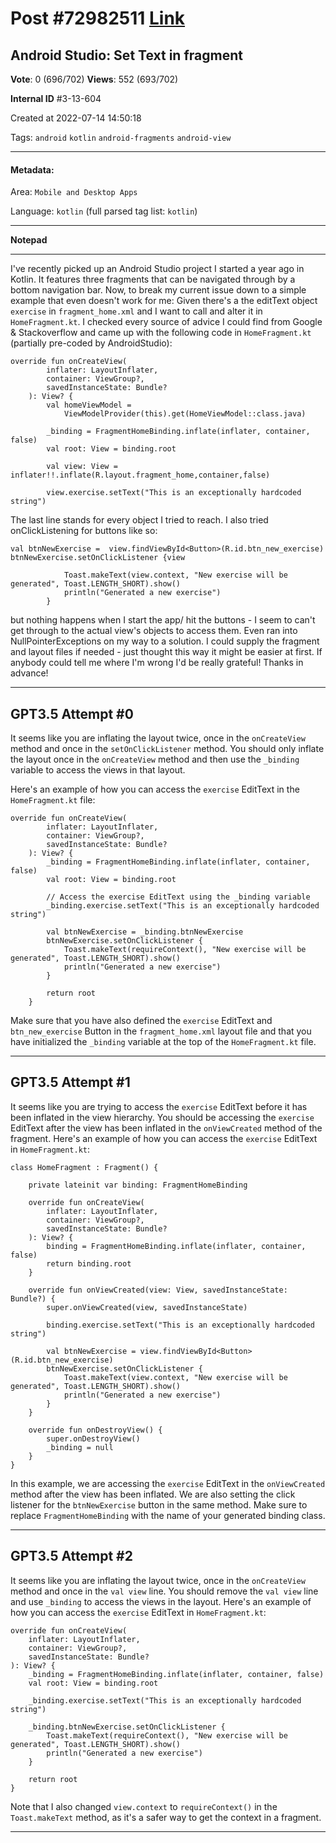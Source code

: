 
# Post \#72982511 [Link](https://stackoverflow.com/questions/72982511/)

## Android Studio: Set Text in fragment

**Vote**: 0 (696/702) **Views**: 552 (693/702) 

**Internal ID** \#3-13-604

Created at 2022-07-14 14:50:18

Tags: `android` `kotlin` `android-fragments` `android-view`

----------

#### Metadata:

Area: `Mobile and Desktop Apps`

Language: `kotlin` (full parsed tag list: `kotlin`)

----------

**Notepad**


----------

I've recently picked up an Android Studio project I started a year ago in Kotlin.
It features three fragments that can be navigated through by a bottom navigation bar.
Now, to break my current issue down to a simple example that even doesn't work for me:
Given there's a the editText object `exercise` in `fragment_home.xml` and I want to call and alter it in `HomeFragment.kt`.
I checked every source of advice I could find from Google & Stackoverflow and came up with the following code in `HomeFragment.kt` (partially pre-coded by AndroidStudio):
```
override fun onCreateView(
        inflater: LayoutInflater,
        container: ViewGroup?,
        savedInstanceState: Bundle?
    ): View? {
        val homeViewModel =
            ViewModelProvider(this).get(HomeViewModel::class.java)

        _binding = FragmentHomeBinding.inflate(inflater, container, false)
        val root: View = binding.root

        val view: View = inflater!!.inflate(R.layout.fragment_home,container,false)

        view.exercise.setText("This is an exceptionally hardcoded string")
```

The last line stands for every object I tried to reach. I also tried onClickListening for buttons like so:
```
val btnNewExercise =  view.findViewById<Button>(R.id.btn_new_exercise)
btnNewExercise.setOnClickListener {view

            Toast.makeText(view.context, "New exercise will be generated", Toast.LENGTH_SHORT).show()
            println("Generated a new exercise")
        }
```

but nothing happens when I start the app/ hit the buttons - I seem to can't get through to the actual view's objects to access them. Even ran into NullPointerExceptions on my way to a solution.
I could supply the fragment and layout files if needed - just thought this way it might be easier at first.
If anybody could tell me where I'm wrong I'd be really grateful! Thanks in advance!


----------
        
## GPT3.5 Attempt \#0

It seems like you are inflating the layout twice, once in the `onCreateView` method and once in the `setOnClickListener` method. You should only inflate the layout once in the `onCreateView` method and then use the `_binding` variable to access the views in that layout.

Here's an example of how you can access the `exercise` EditText in the `HomeFragment.kt` file:

```
override fun onCreateView(
        inflater: LayoutInflater,
        container: ViewGroup?,
        savedInstanceState: Bundle?
    ): View? {
        _binding = FragmentHomeBinding.inflate(inflater, container, false)
        val root: View = binding.root

        // Access the exercise EditText using the _binding variable
        _binding.exercise.setText("This is an exceptionally hardcoded string")

        val btnNewExercise = _binding.btnNewExercise
        btnNewExercise.setOnClickListener {
            Toast.makeText(requireContext(), "New exercise will be generated", Toast.LENGTH_SHORT).show()
            println("Generated a new exercise")
        }

        return root
    }
```

Make sure that you have also defined the `exercise` EditText and `btn_new_exercise` Button in the `fragment_home.xml` layout file and that you have initialized the `_binding` variable at the top of the `HomeFragment.kt` file.

--------

## GPT3.5 Attempt \#1

It seems like you are trying to access the `exercise` EditText before it has been inflated in the view hierarchy. You should be accessing the `exercise` EditText after the view has been inflated in the `onViewCreated` method of the fragment. Here's an example of how you can access the `exercise` EditText in `HomeFragment.kt`:

```
class HomeFragment : Fragment() {

    private lateinit var binding: FragmentHomeBinding

    override fun onCreateView(
        inflater: LayoutInflater,
        container: ViewGroup?,
        savedInstanceState: Bundle?
    ): View? {
        binding = FragmentHomeBinding.inflate(inflater, container, false)
        return binding.root
    }

    override fun onViewCreated(view: View, savedInstanceState: Bundle?) {
        super.onViewCreated(view, savedInstanceState)

        binding.exercise.setText("This is an exceptionally hardcoded string")

        val btnNewExercise = view.findViewById<Button>(R.id.btn_new_exercise)
        btnNewExercise.setOnClickListener {
            Toast.makeText(view.context, "New exercise will be generated", Toast.LENGTH_SHORT).show()
            println("Generated a new exercise")
        }
    }

    override fun onDestroyView() {
        super.onDestroyView()
        _binding = null
    }
}
```

In this example, we are accessing the `exercise` EditText in the `onViewCreated` method after the view has been inflated. We are also setting the click listener for the `btnNewExercise` button in the same method. Make sure to replace `FragmentHomeBinding` with the name of your generated binding class.

--------

## GPT3.5 Attempt \#2

It seems like you are inflating the layout twice, once in the `onCreateView` method and once in the `val view` line. You should remove the `val view` line and use `_binding` to access the views in the layout. Here's an example of how you can access the `exercise` EditText in `HomeFragment.kt`:

```
override fun onCreateView(
    inflater: LayoutInflater,
    container: ViewGroup?,
    savedInstanceState: Bundle?
): View? {
    _binding = FragmentHomeBinding.inflate(inflater, container, false)
    val root: View = binding.root

    _binding.exercise.setText("This is an exceptionally hardcoded string")

    _binding.btnNewExercise.setOnClickListener {
        Toast.makeText(requireContext(), "New exercise will be generated", Toast.LENGTH_SHORT).show()
        println("Generated a new exercise")
    }

    return root
}
```

Note that I also changed `view.context` to `requireContext()` in the `Toast.makeText` method, as it's a safer way to get the context in a fragment.

--------
